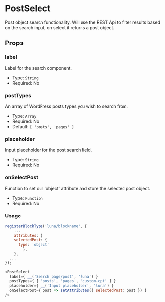 # PostSelect
Post object search functionality. Will use the REST Api to filter results based on the search input, on select it returns a post object.

## Props

### label
Label for the search component.

- Type: `String`
- Required: No

### postTypes
An array of WordPress posts types you wish to search from.

- Type: `Array`
- Required: No
- Default: `[ 'posts', 'pages' ]`

### placeholder
Input placeholder for the post search field.

- Type: `String`
- Required: No

### onSelectPost
Function to set our 'object' attribute and store the selected post object.

- Type: `Function`
- Required: No


### Usage
```javascript
registerBlockType('luna/blockname', {
	...
	attributes: {
    selectedPost: {
      type: 'object'
		},
	},
  ...
});

<PostSelect 
  label={ __('Search page/post', 'luna') }
  postTypes={ [ 'posts', 'pages', 'custom-cpt' ] }
  placeholder={ __('Input placeholder', 'luna') }
  onSelectPost={ post => setAttributes({ selectedPost: post }) }
/>
```
